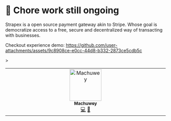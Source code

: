 # 🚧 Chore work still ongoing
Strapex is a open source payment gateway akin to Stripe. Whose goal is democratize access to a free, secure and decentralized way of transacting with businesses.




Checkout experience demo:
https://github.com/user-attachments/assets/9c8908ce-e0cc-44d8-b332-2873ce5cdb5c


<table>
  <tbody>
    <tr>
      <td align="center" valign="top" width="14.28%"><a href="https://github.com/machuwey"><img src="https://avatars.githubusercontent.com/u/56169780?v=4&s=100" width="100px;" alt="Machuwey"/><br /><sub><b>Machuwey</b></sub></a><br /><a href="https://github.com/The Starknet Community/The Starknet Book/commits?author=omarespejel" title="Code">💻</a> <a href="https://github.com/The Starknet Community/The Starknet Book/commits?author=omarespejel" title="Documentation">📖</a></td>
    <tr>
> </tbody> 
</table>
